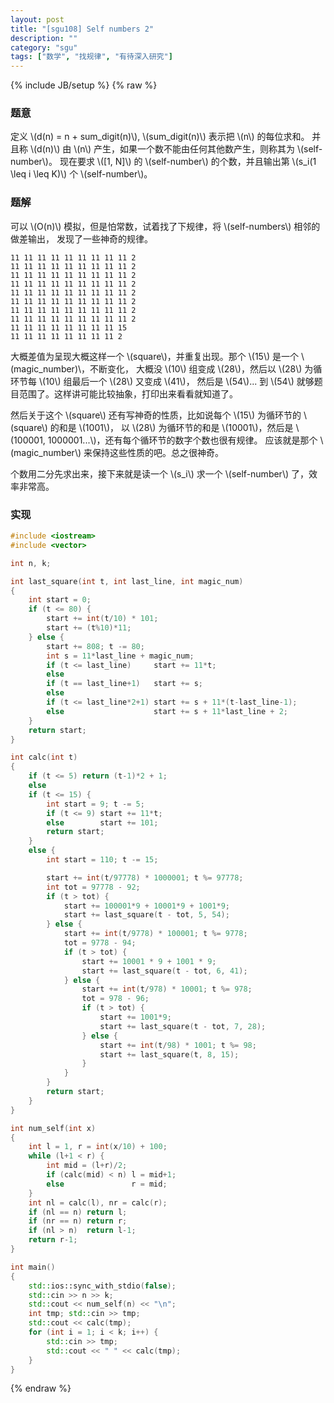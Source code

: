 ```yaml
---
layout: post
title: "[sgu108] Self numbers 2"
description: ""
category: "sgu"
tags: ["数学", "找规律", "有待深入研究"]
---
```

{% include JB/setup %}
{% raw %}

### 题意
定义 \\(d(n) = n + sum\_digit(n)\\), \\(sum\_digit(n)\\) 表示把 \\(n\\) 的每位求和。
并且称 \\(d(n)\\) 由 \\(n\\) 产生，如果一个数不能由任何其他数产生，则称其为 \\(self-number\\)。
现在要求 \\([1, N]\\) 的 \\(self-number\\) 的个数，并且输出第 \\(s\_i(1 \\leq i \\leq K)\\) 个 \\(self-number\\)。

### 题解
可以 \\(O(n)\\) 模拟，但是怕常数，试着找了下规律，将 \\(self-numbers\\) 相邻的做差输出，
发现了一些神奇的规律。

```
11 11 11 11 11 11 11 11 11 2
11 11 11 11 11 11 11 11 11 2
11 11 11 11 11 11 11 11 11 2
11 11 11 11 11 11 11 11 11 2
11 11 11 11 11 11 11 11 11 2
11 11 11 11 11 11 11 11 11 2
11 11 11 11 11 11 11 11 11 2
11 11 11 11 11 11 11 11 11 2
11 11 11 11 11 11 11 11 15
11 11 11 11 11 11 11 11 2 
```

大概差值为呈现大概这样一个 \\(square\\)，并重复出现。那个 \\(15\\) 是一个 \\(magic\_number)\\，不断变化，
大概没 \\(10\\) 组变成 \\(28\\)，然后以 \\(28\\) 为循环节每 \\(10\\) 组最后一个 \\(28\\) 又变成 \\(41\\)，
然后是 \\(54\\)... 到 \\(54\\) 就够题目范围了。这样讲可能比较抽象，打印出来看看就知道了。

然后关于这个 \\(square\\) 还有写神奇的性质，比如说每个 \\(15\\) 为循环节的 \\(square\\) 的和是 \\(1001\\)，
以 \\(28\\) 为循环节的和是 \\(10001\\)，然后是 \\(100001, 1000001...\\)，还有每个循环节的数字个数也很有规律。
应该就是那个 \\(magic\_number\\) 来保持这些性质的吧。总之很神奇。

个数用二分先求出来，接下来就是读一个 \\(s\_i\\) 求一个 \\(self-number\\) 了，效率非常高。

### 实现
```cpp
#include <iostream>
#include <vector>

int n, k;

int last_square(int t, int last_line, int magic_num)
{
	int start = 0;
	if (t <= 80) {
		start += int(t/10) * 101;
		start += (t%10)*11;
	} else {
		start += 808; t -= 80;
		int s = 11*last_line + magic_num;
		if (t <= last_line)     start += 11*t;
		else
		if (t == last_line+1)   start += s;
		else
		if (t <= last_line*2+1) start += s + 11*(t-last_line-1);
		else                    start += s + 11*last_line + 2;
	}
	return start;
}

int calc(int t)
{
	if (t <= 5) return (t-1)*2 + 1;
	else
	if (t <= 15) {
		int start = 9; t -= 5;
		if (t <= 9) start += 11*t;
		else        start += 101;
		return start;
	}
	else {
		int start = 110; t -= 15;

		start += int(t/97778) * 1000001; t %= 97778;
		int tot = 97778 - 92;
		if (t > tot) {
			start += 100001*9 + 10001*9 + 1001*9;
			start += last_square(t - tot, 5, 54);
		} else {
			start += int(t/9778) * 100001; t %= 9778;
			tot = 9778 - 94;
			if (t > tot) {
				start += 10001 * 9 + 1001 * 9;
				start += last_square(t - tot, 6, 41);
			} else {
				start += int(t/978) * 10001; t %= 978;
				tot = 978 - 96;
				if (t > tot) {
					start += 1001*9;
					start += last_square(t - tot, 7, 28);
				} else {
					start += int(t/98) * 1001; t %= 98;
					start += last_square(t, 8, 15);
				}
			}
		}
		return start;
	}
}

int num_self(int x)
{
	int l = 1, r = int(x/10) + 100;
	while (l+1 < r) {
		int mid = (l+r)/2;
		if (calc(mid) < n) l = mid+1;
		else               r = mid;
	}
	int nl = calc(l), nr = calc(r);
	if (nl == n) return l;
	if (nr == n) return r;
	if (nl > n)  return l-1;
	return r-1;
}

int main()
{
	std::ios::sync_with_stdio(false);
	std::cin >> n >> k;
	std::cout << num_self(n) << "\n";
	int tmp; std::cin >> tmp;
	std::cout << calc(tmp);
	for (int i = 1; i < k; i++) {
		std::cin >> tmp;
		std::cout << " " << calc(tmp);
	}
}

```

{% endraw %}

